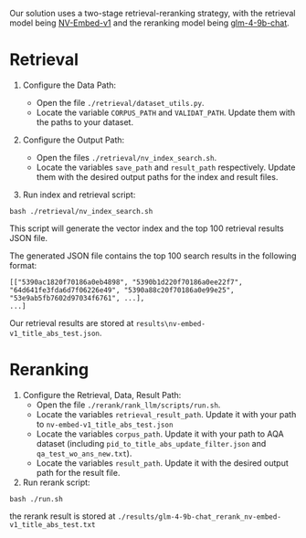 Our solution uses a two-stage retrieval-reranking strategy, with the retrieval model being [NV-Embed-v1](https://huggingface.co/nvidia/NV-Embed-v1) and the reranking model being [glm-4-9b-chat](https://huggingface.co/THUDM/glm-4-9b-chat).


# Retrieval

1. Configure the Data Path:
     - Open the file `./retrieval/dataset_utils.py`.
     - Locate the variable `CORPUS_PATH` and `VALIDAT_PATH`. Update them with the paths to your dataset.

2. Configure the Output Path:
     - Open the files `./retrieval/nv_index_search.sh`.
     - Locate the variables `save_path` and `result_path` respectively. Update them with the desired output paths for the index and result files.

3. Run index and retrieval script:

```
bash ./retrieval/nv_index_search.sh
```

This script will generate the vector index and the top 100 retrieval results JSON file.

The generated JSON file contains the top 100 search results in the following format:

```
[["5390ac1820f70186a0eb4898", "5390b1d220f70186a0ee22f7", "64d641fe3fda6d7f06226e49", "5390a88c20f70186a0e99e25", "53e9ab5fb7602d97034f6761", ...],
...]
```

Our retrieval results are stored at `results\nv-embed-v1_title_abs_test.json`.

# Reranking

1. Configure the Retrieval, Data, Result Path:
     - Open the file `./rerank/rank_llm/scripts/run.sh`.
     - Locate the variables `retrieval_result_path`. Update it with your path to `nv-embed-v1_title_abs_test.json`
     - Locate the variables `corpus_path`. Update it with your path to AQA dataset (including `pid_to_title_abs_update_filter.json` and `qa_test_wo_ans_new.txt`).
     - Locate the variables `result_path`. Update it with the desired output path for the result file.
2. Run rerank script:

```
bash ./run.sh
```

the rerank result is stored at `./results/glm-4-9b-chat_rerank_nv-embed-v1_title_abs_test.txt`